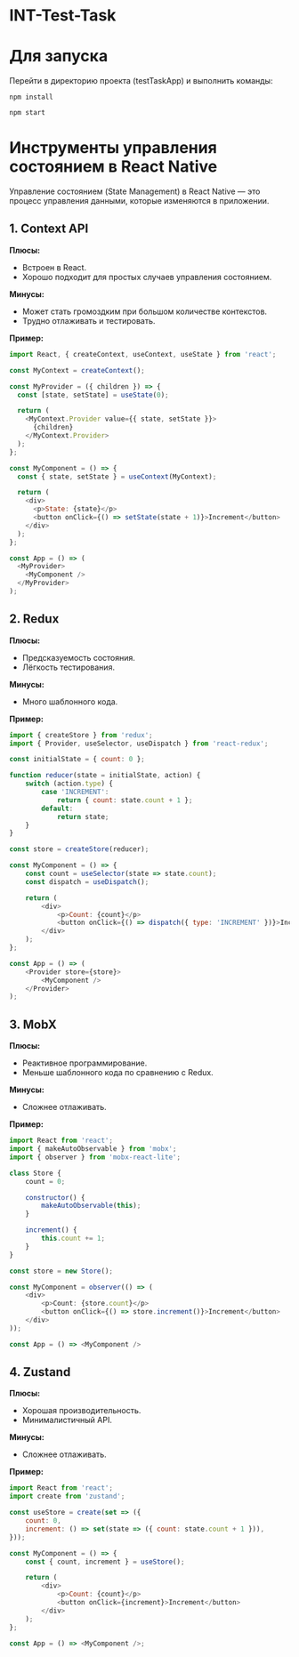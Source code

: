 # INT-Test-Task

# Для запуска
Перейти в директорию проекта (testTaskApp) и выполнить команды:
```text
npm install

npm start
```

# Инструменты управления состоянием в React Native

Управление состоянием (State Management) в React Native — это процесс управления данными, которые изменяются в приложении.

## 1. Context API

**Плюсы:**
- Встроен в React.
- Хорошо подходит для простых случаев управления состоянием.

**Минусы:**
- Может стать громоздким при большом количестве контекстов.
- Трудно отлаживать и тестировать.

**Пример:**
```javascript
import React, { createContext, useContext, useState } from 'react';

const MyContext = createContext();

const MyProvider = ({ children }) => {
  const [state, setState] = useState(0);

  return (
    <MyContext.Provider value={{ state, setState }}>
      {children}
    </MyContext.Provider>
  );
};

const MyComponent = () => {
  const { state, setState } = useContext(MyContext);

  return (
    <div>
      <p>State: {state}</p>
      <button onClick={() => setState(state + 1)}>Increment</button>
    </div>
  );
};

const App = () => (
  <MyProvider>
    <MyComponent />
  </MyProvider>
);
```

## 2. Redux

**Плюсы:**
- Предсказуемость состояния.
- Лёгкость тестирования.

**Минусы:**
- Много шаблонного кода.

**Пример:**
```javascript
import { createStore } from 'redux';
import { Provider, useSelector, useDispatch } from 'react-redux';

const initialState = { count: 0 };

function reducer(state = initialState, action) {
    switch (action.type) {
        case 'INCREMENT':
            return { count: state.count + 1 };
        default:
            return state;
    }
}

const store = createStore(reducer);

const MyComponent = () => {
    const count = useSelector(state => state.count);
    const dispatch = useDispatch();

    return (
        <div>
            <p>Count: {count}</p>
            <button onClick={() => dispatch({ type: 'INCREMENT' })}>Increment</button>
        </div>
    );
};

const App = () => (
    <Provider store={store}>
        <MyComponent />
    </Provider>
);
```

## 3. MobX

**Плюсы:**
- Реактивное программирование.
- Меньше шаблонного кода по сравнению с Redux.

**Минусы:**
- Сложнее отлаживать.

**Пример:**
```javascript
import React from 'react';
import { makeAutoObservable } from 'mobx';
import { observer } from 'mobx-react-lite';

class Store {
    count = 0;

    constructor() {
        makeAutoObservable(this);
    }

    increment() {
        this.count += 1;
    }
}

const store = new Store();

const MyComponent = observer(() => (
    <div>
        <p>Count: {store.count}</p>
        <button onClick={() => store.increment()}>Increment</button>
    </div>
));

const App = () => <MyComponent />
```

## 4. Zustand

**Плюсы:**
- Хорошая производительность.
- Минималистичный API.

**Минусы:**
- Сложнее отлаживать.

**Пример:**
```javascript
import React from 'react';
import create from 'zustand';

const useStore = create(set => ({
    count: 0,
    increment: () => set(state => ({ count: state.count + 1 })),
}));

const MyComponent = () => {
    const { count, increment } = useStore();

    return (
        <div>
            <p>Count: {count}</p>
            <button onClick={increment}>Increment</button>
        </div>
    );
};

const App = () => <MyComponent />;
```